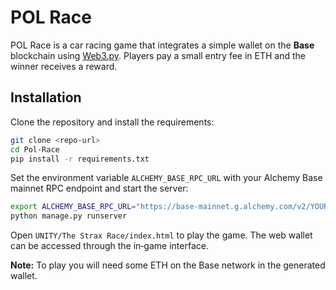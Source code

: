 # POL Race

POL Race is a car racing game that integrates a simple wallet on the **Base** blockchain using [Web3.py](https://github.com/ethereum/web3.py). Players pay a small entry fee in ETH and the winner receives a reward.

## Installation

Clone the repository and install the requirements:

```bash
git clone <repo-url>
cd Pol-Race
pip install -r requirements.txt
```

Set the environment variable `ALCHEMY_BASE_RPC_URL` with your Alchemy Base mainnet RPC endpoint and start the server:

```bash
export ALCHEMY_BASE_RPC_URL="https://base-mainnet.g.alchemy.com/v2/YOUR_KEY"
python manage.py runserver
```

Open `UNITY/The Strax Race/index.html` to play the game. The web wallet can be accessed through the in‑game interface.

**Note:** To play you will need some ETH on the Base network in the generated wallet.
